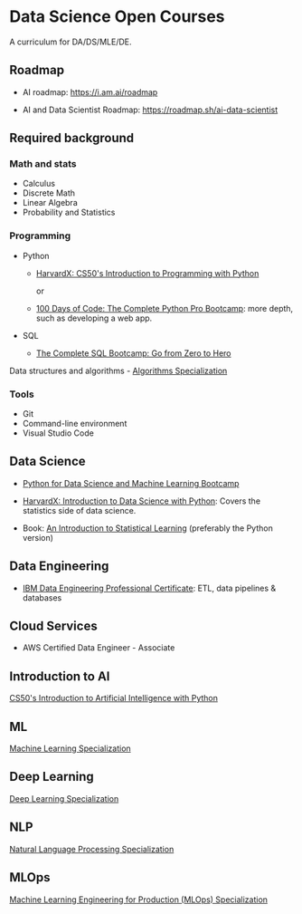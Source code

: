 # Data Science Open Courses

A curriculum for DA/DS/MLE/DE.

## Roadmap

- AI roadmap: <https://i.am.ai/roadmap>

- AI and Data Scientist Roadmap: <https://roadmap.sh/ai-data-scientist>

## Required background

### Math and stats

- Calculus
- Discrete Math
- Linear Algebra
- Probability and Statistics

### Programming

- Python

  - [HarvardX: CS50's Introduction to Programming with Python](https://www.edx.org/learn/python/harvard-university-cs50-s-introduction-to-programming-with-python)

    or

  - [100 Days of Code: The Complete Python Pro Bootcamp](https://www.udemy.com/course/100-days-of-code/): more depth, such as developing a web app.

- SQL
  - [The Complete SQL Bootcamp: Go from Zero to Hero](https://www.udemy.com/course/the-complete-sql-bootcamp/)

Data structures and algorithms - [Algorithms Specialization](https://www.coursera.org/specializations/algorithms)

### Tools

- Git
- Command-line environment
- Visual Studio Code

## Data Science

- [Python for Data Science and Machine Learning Bootcamp](https://www.udemy.com/course/python-for-data-science-and-machine-learning-bootcamp/)

- [HarvardX: Introduction to Data Science with Python](https://www.edx.org/learn/data-science/harvard-university-introduction-to-data-science-with-python): Covers the statistics side of data science.

- Book: [An Introduction to Statistical Learning](https://www.statlearning.com/) (preferably the Python version)

## Data Engineering

- [IBM Data Engineering Professional Certificate](https://www.coursera.org/professional-certificates/ibm-data-engineer): ETL, data pipelines & databases

## Cloud Services

- AWS Certified Data Engineer - Associate

## Introduction to AI

[CS50's Introduction to Artificial Intelligence with Python](https://pll.harvard.edu/course/cs50s-introduction-artificial-intelligence-python)

## ML

[Machine Learning Specialization](https://www.coursera.org/specializations/machine-learning-introduction)

## Deep Learning

[Deep Learning Specialization](https://www.coursera.org/specializations/deep-learning)

## NLP

[Natural Language Processing Specialization](https://www.coursera.org/specializations/natural-language-processing)

## MLOps

[Machine Learning Engineering for Production (MLOps) Specialization](https://www.coursera.org/specializations/machine-learning-engineering-for-production-mlops)
